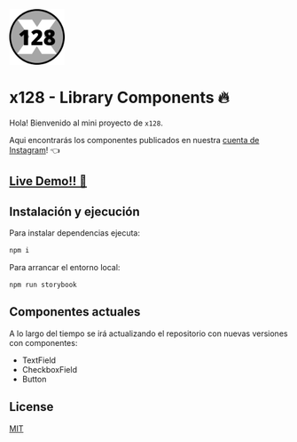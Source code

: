 <img src="./public/x128.png" atl="logo" width="100"/>

# x128 - Library Components 🔥

Hola! Bienvenido al mini proyecto de `x128`.

Aqui encontrarás los componentes publicados en nuestra [cuenta de Instagram](https://instagram.com/x128bit)! 👈

## <a href="https://x128-components.vercel.app/" target="_blank">Live Demo!! 💯</a>

## Instalación y ejecución

Para instalar dependencias ejecuta:

```bash
npm i
```

Para arrancar el entorno local:
```
npm run storybook
```

## Componentes actuales

A lo largo del tiempo se irá actualizando el repositorio con nuevas versiones con componentes:

* TextField
* CheckboxField
* Button


## License
[MIT](https://choosealicense.com/licenses/mit/)
